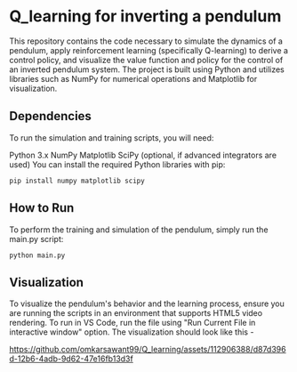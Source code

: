 # Q_learning for inverting a pendulum
This repository contains the code necessary to simulate the dynamics of a pendulum, apply reinforcement learning (specifically Q-learning) to derive a control policy, and visualize the value function and policy for the control of an inverted pendulum system. The project is built using Python and utilizes libraries such as NumPy for numerical operations and Matplotlib for visualization.

## Dependencies
To run the simulation and training scripts, you will need:

Python 3.x
NumPy
Matplotlib
SciPy (optional, if advanced integrators are used)
You can install the required Python libraries with pip:

`pip install numpy matplotlib scipy`

## How to Run
To perform the training and simulation of the pendulum, simply run the main.py script:

`python main.py`

## Visualization
To visualize the pendulum's behavior and the learning process, ensure you are running the scripts in an environment that supports HTML5 video rendering.
To run in VS Code, run the file using "Run Current File in interactive window" option. The visualization should look like this -


https://github.com/omkarsawant99/Q_learning/assets/112906388/d87d396d-12b6-4adb-9d62-47e16fb13d3f

